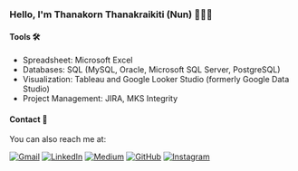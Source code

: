 ### Hello, I'm Thanakorn Thanakraikiti (Nun) 🧑🏻‍💻



#### Tools 🛠️

- Spreadsheet: Microsoft Excel
- Databases: SQL (MySQL, Oracle, Microsoft SQL Server, PostgreSQL)
- Visualization: Tableau and Google Looker Studio (formerly Google Data Studio)
- Project Management: JIRA, MKS Integrity

#### Contact 📮

You can also reach me at:

[![Gmail](https://img.shields.io/badge/Gmail-D14836?style=for-the-badge&logo=gmail&logoColor=white)](mailto:t.thanakraikiti@gmail.com) [![LinkedIn](https://img.shields.io/badge/LinkedIn-0077B5?style=for-the-badge&logo=linkedin&logoColor=white)](https://www.linkedin.com/in/thanakornthanakraikiti/) [![Medium](https://img.shields.io/badge/Medium-12100E?style=for-the-badge&logo=medium&logoColor=white)](https://medium.com/@thanakorn.tha) [![GitHub](https://img.shields.io/badge/github-%23121011.svg?style=for-the-badge&logo=github&logoColor=white)](https://github.com/thanakorntha) [![Instagram](https://img.shields.io/badge/Instagram-E4405F?style=for-the-badge&logo=instagram&logoColor=white)](https://www.instagram.com/thanakorn.tha/)